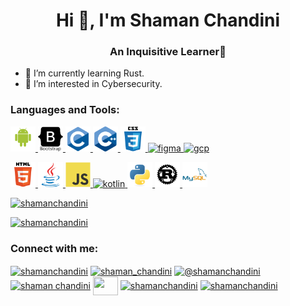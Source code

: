 <h1 align="center">Hi 👋, I'm Shaman Chandini</h1>
<h3 align="center">An Inquisitive Learner🙂</h3>

- 🌱 I’m currently learning Rust.
- 👀 I’m interested in Cybersecurity.



<h3 align="left">Languages and Tools:</h3>

<p align="left"> <a href="https://developer.android.com" target="_blank" rel="noreferrer"> <img src="https://raw.githubusercontent.com/devicons/devicon/master/icons/android/android-original-wordmark.svg" alt="android" width="40" height="40"/> </a> <a href="https://getbootstrap.com" target="_blank" rel="noreferrer"> <img src="https://raw.githubusercontent.com/devicons/devicon/master/icons/bootstrap/bootstrap-plain-wordmark.svg" alt="bootstrap" width="40" height="40"/> </a> 
<a href="https://www.cprogramming.com/" target="_blank" rel="noreferrer"> <img src="https://raw.githubusercontent.com/devicons/devicon/master/icons/c/c-original.svg" alt="c" width="40" height="40"/> </a> <a href="https://www.w3schools.com/cpp/" target="_blank" rel="noreferrer"> <img src="https://raw.githubusercontent.com/devicons/devicon/master/icons/cplusplus/cplusplus-original.svg" alt="cplusplus" width="40" height="40"/> </a> <a href="https://www.w3schools.com/css/" target="_blank" rel="noreferrer"> <img src="https://raw.githubusercontent.com/devicons/devicon/master/icons/css3/css3-original-wordmark.svg" alt="css3" width="40" height="40"/> </a><a href="https://www.figma.com/" target="_blank" rel="noreferrer"> <img src="https://www.vectorlogo.zone/logos/figma/figma-icon.svg" alt="figma" width="40" height="40"/> </a>
<a href="https://cloud.google.com" target="_blank" rel="noreferrer"> <img src="https://www.vectorlogo.zone/logos/google_cloud/google_cloud-icon.svg" alt="gcp" width="40" height="40"/> </a> </p></p>
<a href="https://www.w3.org/html/" target="_blank" rel="noreferrer"> <img src="https://raw.githubusercontent.com/devicons/devicon/master/icons/html5/html5-original-wordmark.svg" alt="html5" width="40" height="40"/> </a> 
 <a href="https://www.java.com" target="_blank" rel="noreferrer"> <img src="https://raw.githubusercontent.com/devicons/devicon/master/icons/java/java-original.svg" alt="java" width="40" height="40"/> </a>
<a href="https://developer.mozilla.org/en-US/docs/Web/JavaScript" target="_blank" rel="noreferrer"> <img src="https://raw.githubusercontent.com/devicons/devicon/master/icons/javascript/javascript-original.svg" alt="javascript" width="40" height="40"/> </a> <a href="https://kotlinlang.org" target="_blank" rel="noreferrer"> <img src="https://www.vectorlogo.zone/logos/kotlinlang/kotlinlang-icon.svg" alt="kotlin" width="40" height="40"/> </a><a href="https://www.python.org" target="_blank" rel="noreferrer"> <img src="https://raw.githubusercontent.com/devicons/devicon/master/icons/python/python-original.svg" alt="python" width="40" height="40"/> </a> <a href="https://www.rust-lang.org" target="_blank" rel="noreferrer"> <img src="https://raw.githubusercontent.com/devicons/devicon/master/icons/rust/rust-plain.svg" alt="rust" width="40" height="40"/> </a><a href="https://www.mysql.com/" target="_blank" rel="noreferrer"> <img src="https://raw.githubusercontent.com/devicons/devicon/master/icons/mysql/mysql-original-wordmark.svg" alt="mysql" width="40" height="40"/> </a> 
<p align="left"> <a href="https://twitter.com/shamanchandini" target="blank"><img src="https://img.shields.io/twitter/follow/shamanchandini?logo=twitter&style=for-the-badge" alt="shamanchandini" /></a> </p>







<p align="left"> <a href="https://github.com/ryo-ma/github-profile-trophy"><img src="https://github-profile-trophy.vercel.app/?username=shamanchandini" alt="shamanchandini" /></a> </p>

<h3 align="left">Connect with me:</h3>
<p align="left">
<a href="https://kaggle.com/shamanchandini" target="blank"><img align="center" src="https://raw.githubusercontent.com/rahuldkjain/github-profile-readme-generator/master/src/images/icons/Social/kaggle.svg" alt="shamanchandini" height="30" width="40" /></a>  
<a href="https://www.hackerrank.com/shaman_chandini" target="blank"><img align="center" src="https://raw.githubusercontent.com/rahuldkjain/github-profile-readme-generator/master/src/images/icons/Social/hackerrank.svg" alt="shaman_chandini" height="30" width="40" /></a>  
 <a href="https://medium.com/@shamanchandini" target="blank"><img align="center" src="https://raw.githubusercontent.com/rahuldkjain/github-profile-readme-generator/master/src/images/icons/Social/medium.svg" alt="@shamanchandini" height="30" width="40" /></a>
<a href="https://www.linkedin.com/in/shamanchandini/" target="blank"><img align="center" src="https://raw.githubusercontent.com/rahuldkjain/github-profile-readme-generator/master/src/images/icons/Social/linked-in-alt.svg" alt="shaman chandini" height="30" width="40" /></a>  
<a href="https://g.dev/Shaman_Chandini" target="blank"><img align="center" src="https://imgs.search.brave.com/Oq9B2NHoawa1maragqgKmUefKxoqmVlSUql4yb49wsI/rs:fit:512:512:1/g:ce/aHR0cHM6Ly9wbHVz/cG5nLmNvbS9pbWct/cG5nL2dvb2dsZS1k/ZXZlbG9wZXJzLWxv/Z28tcG5nLWdvb2ds/ZS1kZXZlbG9wZXJz/LTUxMi5wbmc" height="30" width="40" /></a>  
 <a href="https://www.twitter.com/shamanchandini" target="blank"><img align="center" src="https://raw.githubusercontent.com/rahuldkjain/github-profile-readme-generator/master/src/images/icons/Social/twitter.svg" alt="shamanchandini" height="30" width="40" /></a>
 <a href="https://www.facebook.com/shamanchandini" target="blank"><img align="center" src="https://raw.githubusercontent.com/rahuldkjain/github-profile-readme-generator/master/src/images/icons/Social/facebook.svg" alt="shamanchandini" height="30" width="40" /></a>
 </p>

